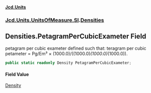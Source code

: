 #### [Jcd.Units](index 'index')
### [Jcd.Units.UnitsOfMeasure.SI](Jcd.Units.UnitsOfMeasure.SI 'Jcd.Units.UnitsOfMeasure.SI').[Densities](Densities 'Jcd.Units.UnitsOfMeasure.SI.Densities')

## Densities.PetagramPerCubicExameter Field

petagram per cubic exameter defined such that: teragram per cubic petameter = Pg/Em³ ×
(1000.0)/((1000.0)*(1000.0)*(1000.0)).

```csharp
public static readonly Density PetagramPerCubicExameter;
```

#### Field Value
[Density](Density 'Jcd.Units.UnitTypes.Density')